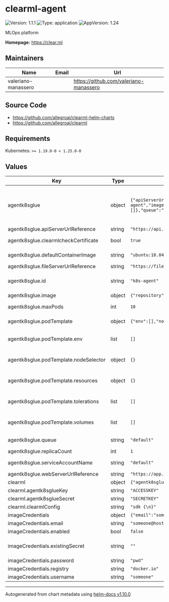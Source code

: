 # clearml-agent

![Version: 1.1.1](https://img.shields.io/badge/Version-1.1.1-informational?style=flat-square) ![Type: application](https://img.shields.io/badge/Type-application-informational?style=flat-square) ![AppVersion: 1.24](https://img.shields.io/badge/AppVersion-1.24-informational?style=flat-square)

MLOps platform

**Homepage:** <https://clear.ml>

## Maintainers

| Name | Email | Url |
| ---- | ------ | --- |
| valeriano-manassero |  | <https://github.com/valeriano-manassero> |

## Source Code

* <https://github.com/allegroai/clearml-helm-charts>
* <https://github.com/allegroai/clearml>

## Requirements

Kubernetes: `>= 1.19.0-0 < 1.25.0-0`

## Values

| Key | Type | Default | Description |
|-----|------|---------|-------------|
| agentk8sglue | object | `{"apiServerUrlReference":"https://api.clear.ml","clearmlcheckCertificate":true,"defaultContainerImage":"ubuntu:18.04","fileServerUrlReference":"https://files.clear.ml","id":"k8s-agent","image":{"repository":"allegroai/clearml-agent-k8s","tag":"base-1.21"},"maxPods":10,"podTemplate":{"env":[],"nodeSelector":{},"resources":{},"tolerations":[],"volumes":[]},"queue":"default","replicaCount":1,"serviceAccountName":"default","webServerUrlReference":"https://app.clear.ml"}` | This agent will spawn queued experiments in new pods, a good use case is to combine this with GPU autoscaling nodes. https://github.com/allegroai/clearml-agent/tree/master/docker/k8s-glue |
| agentk8sglue.apiServerUrlReference | string | `"https://api.clear.ml"` | Reference to Api server url |
| agentk8sglue.clearmlcheckCertificate | bool | `true` | Check certificates validity for evefry UrlReference below. |
| agentk8sglue.defaultContainerImage | string | `"ubuntu:18.04"` | default container image for ClearML Task pod |
| agentk8sglue.fileServerUrlReference | string | `"https://files.clear.ml"` | Reference to File server url |
| agentk8sglue.id | string | `"k8s-agent"` | ClearML worker ID (must be unique across the entire ClearMLenvironment) |
| agentk8sglue.image | object | `{"repository":"allegroai/clearml-agent-k8s","tag":"base-1.21"}` | Glue Agent image configuration |
| agentk8sglue.maxPods | int | `10` | maximum concurrent consume ClearML Task pod |
| agentk8sglue.podTemplate | object | `{"env":[],"nodeSelector":{},"resources":{},"tolerations":[],"volumes":[]}` | template for pods spawned to consume ClearML Task |
| agentk8sglue.podTemplate.env | list | `[]` | environment variables for pods spawned to consume ClearML Task (example in values.yaml comments) |
| agentk8sglue.podTemplate.nodeSelector | object | `{}` | nodeSelector setup for pods spawned to consume ClearML Task (example in values.yaml comments) |
| agentk8sglue.podTemplate.resources | object | `{}` | resources declaration for pods spawned to consume ClearML Task (example in values.yaml comments) |
| agentk8sglue.podTemplate.tolerations | list | `[]` | tolerations setup for pods spawned to consume ClearML Task (example in values.yaml comments) |
| agentk8sglue.podTemplate.volumes | list | `[]` | volumes definition for pods spawned to consume ClearML Task (example in values.yaml comments) |
| agentk8sglue.queue | string | `"default"` | ClearML queue this agent will consume |
| agentk8sglue.replicaCount | int | `1` | Glue Agent number of pods |
| agentk8sglue.serviceAccountName | string | `"default"` | serviceAccountName for pods spawned to consume ClearML Task |
| agentk8sglue.webServerUrlReference | string | `"https://app.clear.ml"` | Reference to Web server url |
| clearml | object | `{"agentk8sglueKey":"ACCESSKEY","agentk8sglueSecret":"SECRETKEY","clearmlConfig":"sdk {\n}"}` | ClearMl generic configurations |
| clearml.agentk8sglueKey | string | `"ACCESSKEY"` | Agent k8s Glue basic auth key |
| clearml.agentk8sglueSecret | string | `"SECRETKEY"` | Agent k8s Glue basic auth secret |
| clearml.clearmlConfig | string | `"sdk {\n}"` | ClearML configuration file |
| imageCredentials | object | `{"email":"someone@host.com","enabled":false,"existingSecret":"","password":"pwd","registry":"docker.io","username":"someone"}` | Private image registry configuration |
| imageCredentials.email | string | `"someone@host.com"` | Email |
| imageCredentials.enabled | bool | `false` | Use private authentication mode |
| imageCredentials.existingSecret | string | `""` | If this is set, chart will not generate a secret but will use what is defined here |
| imageCredentials.password | string | `"pwd"` | Registry password |
| imageCredentials.registry | string | `"docker.io"` | Registry name |
| imageCredentials.username | string | `"someone"` | Registry username |

----------------------------------------------
Autogenerated from chart metadata using [helm-docs v1.10.0](https://github.com/norwoodj/helm-docs/releases/v1.10.0)
